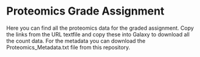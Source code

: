 # Proteomics Grade Assignment
Here you can find all the proteomics data for the graded assignment. Copy the links from the URL textfile and copy these into Galaxy to download all the count data. For the metadata you can download the Proteomics_Metadata.txt file from this repository. 
